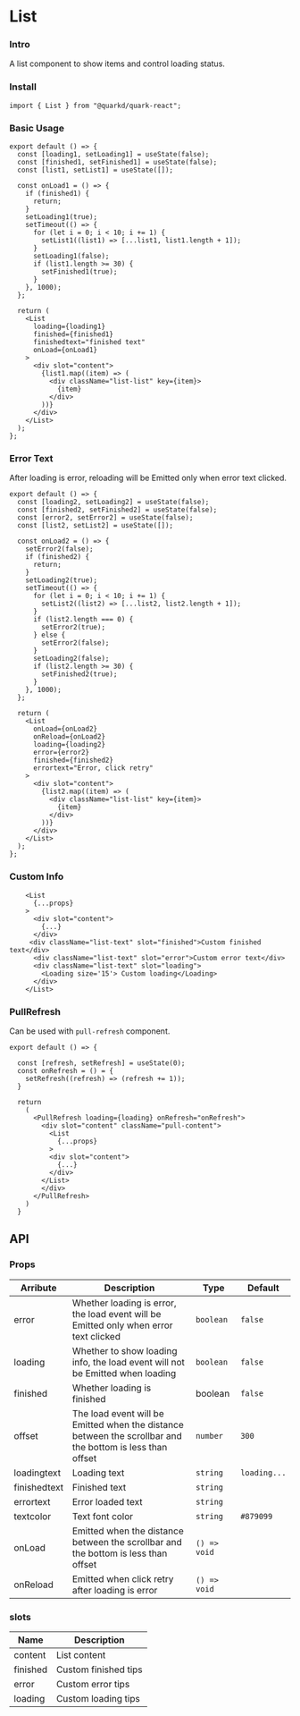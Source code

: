 # List

### Intro

A list component to show items and control loading status.

### Install

```tsx
import { List } from "@quarkd/quark-react";
```

### Basic Usage

```tsx
export default () => {
  const [loading1, setLoading1] = useState(false);
  const [finished1, setFinished1] = useState(false);
  const [list1, setList1] = useState([]);

  const onLoad1 = () => {
    if (finished1) {
      return;
    }
    setLoading1(true);
    setTimeout(() => {
      for (let i = 0; i < 10; i += 1) {
        setList1((list1) => [...list1, list1.length + 1]);
      }
      setLoading1(false);
      if (list1.length >= 30) {
        setFinished1(true);
      }
    }, 1000);
  };

  return (
    <List
      loading={loading1}
      finished={finished1}
      finishedtext="finished text"
      onLoad={onLoad1}
    >
      <div slot="content">
        {list1.map((item) => (
          <div className="list-list" key={item}>
            {item}
          </div>
        ))}
      </div>
    </List>
  );
};
```

### Error Text

After loading is error, reloading will be Emitted only when error text clicked.

```tsx
export default () => {
  const [loading2, setLoading2] = useState(false);
  const [finished2, setFinished2] = useState(false);
  const [error2, setError2] = useState(false);
  const [list2, setList2] = useState([]);

  const onLoad2 = () => {
    setError2(false);
    if (finished2) {
      return;
    }
    setLoading2(true);
    setTimeout(() => {
      for (let i = 0; i < 10; i += 1) {
        setList2((list2) => [...list2, list2.length + 1]);
      }
      if (list2.length === 0) {
        setError2(true);
      } else {
        setError2(false);
      }
      setLoading2(false);
      if (list2.length >= 30) {
        setFinished2(true);
      }
    }, 1000);
  };

  return (
    <List
      onLoad={onLoad2}
      onReload={onLoad2}
      loading={loading2}
      error={error2}
      finished={finished2}
      errortext="Error, click retry"
    >
      <div slot="content">
        {list2.map((item) => (
          <div className="list-list" key={item}>
            {item}
          </div>
        ))}
      </div>
    </List>
  );
};
```

### Custom Info

```tsx
    <List
      {...props}
    >
      <div slot="content">
        {...}
      </div>
     <div className="list-text" slot="finished">Custom finished text</div>
      <div className="list-text" slot="error">Custom error text</div>
      <div className="list-text" slot="loading">
        <Loading size='15'> Custom loading</Loading>
      </div>
    </List>
```

### PullRefresh

Can be used with `pull-refresh` component.

```tsx
export default () => {

  const [refresh, setRefresh] = useState(0);
  const onRefresh = () = {
    setRefresh((refresh) => (refresh += 1));
  }

  return
    (
      <PullRefresh loading={loading} onRefresh="onRefresh">
        <div slot="content" className="pull-content">
          <List
            {...props}
          >
          <div slot="content">
            {...}
          </div>
        </List>
        </div>
      </PullRefresh>
    )
  }
```

## API

### Props

| Arribute     | Description                                                                                               | Type         | Default      |
| ------------ | --------------------------------------------------------------------------------------------------------- | ------------ | ------------ |
| error        | Whether loading is error, the load event will be Emitted only when error text clicked                     | `boolean`    | `false`      |
| loading      | Whether to show loading info, the load event will not be Emitted when loading                             | `boolean`    | `false`      |
| finished     | Whether loading is finished                                                                               | boolean      | `false`      |
| offset       | The load event will be Emitted when the distance between the scrollbar and the bottom is less than offset | `number`     | `300`        |
| loadingtext  | Loading text                                                                                              | `string`     | `loading...` |
| finishedtext | Finished text                                                                                             | `string`     |              |
| errortext    | Error loaded text                                                                                         | `string`     |              |
| textcolor    | Text font color                                                                                           | `string`     | `#879099`    |
| onLoad       | Emitted when the distance between the scrollbar and the bottom is less than offset                        | `() => void` |              |
| onReload     | Emitted when click retry after loading is error                                                           | `() => void` |              |

### slots

| Name     | Description          |
| -------- | -------------------- |
| content  | List content         |
| finished | Custom finished tips |
| error    | Custom error tips    |
| loading  | Custom loading tips  |

